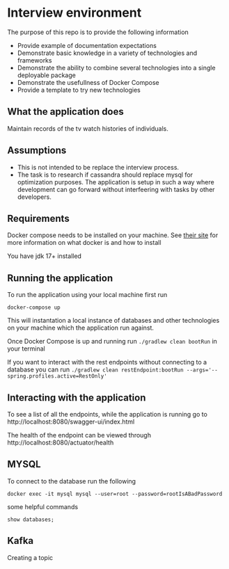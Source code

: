 # Interview environment

The purpose of this repo is to provide the following information
* Provide example of documentation expectations
* Demonstrate basic knowledge in a variety of technologies and frameworks
* Demonstrate the ability to combine several technologies into a single deployable package
* Demonstrate the usefullness of Docker Compose
* Provide a template to try new technologies

## What the application does
Maintain records of the tv watch histories of individuals. 

## Assumptions

* This is not intended to be replace the interview process.
* The task is to research if cassandra should replace mysql for optimization purposes.  The application is setup in such a way where development can go forward without interfeering with tasks by other developers.

## Requirements
Docker compose needs to be installed on your machine. See [their site](https://docs.docker.com/compose/) for more information on what docker is and how to install

You have jdk 17+ installed

## Running the application

To run the application using your local machine first run

`docker-compose up`

This will instantation a local instance of databases and other technologies on your machine which the application run against.

Once Docker Compose is up and running run
`./gradlew clean bootRun` in your terminal

If you want to interact with the rest endpoints without connecting to a database you can run
`./gradlew clean restEndpoint:bootRun --args='--spring.profiles.active=RestOnly'`

## Interacting with the application

To see a list of all the endpoints, while the application is running go to
http://localhost:8080/swagger-ui/index.html

The health of the endpoint can be viewed through http://localhost:8080/actuator/health

## MYSQL

To connect to the database run the following
```
docker exec -it mysql mysql --user=root --password=rootIsABadPassword
```

some helpful commands
```
show databases;
```


## Kafka

Creating a topic

